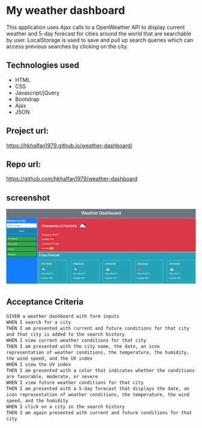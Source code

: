 # My weather dashboard
This application uses Ajax calls to a OpenWeather API to display current weather and 5-day forecast for cities around the world that are searchable by user. LocalStorage is used to save and pull up search queries which can access previous searches by clicking on the city.

## Technologies used
* HTML
* CSS
* Javascript/jQuery
* Bootstrap
* Ajax
* JSON

## Project url: 
https://hkhalfan1979.github.io/weather-dashboard/

## Repo url:
https://github.com/hkhalfan1979/weather-dashboard

## screenshot
![Random password generator.](./assets/images/weather-dashboard-screen-shot.png)

## Acceptance Criteria

```
GIVEN a weather dashboard with form inputs
WHEN I search for a city
THEN I am presented with current and future conditions for that city and that city is added to the search history
WHEN I view current weather conditions for that city
THEN I am presented with the city name, the date, an icon representation of weather conditions, the temperature, the humidity, the wind speed, and the UV index
WHEN I view the UV index
THEN I am presented with a color that indicates whether the conditions are favorable, moderate, or severe
WHEN I view future weather conditions for that city
THEN I am presented with a 5-day forecast that displays the date, an icon representation of weather conditions, the temperature, the wind speed, and the humidity
WHEN I click on a city in the search history
THEN I am again presented with current and future conditions for that city